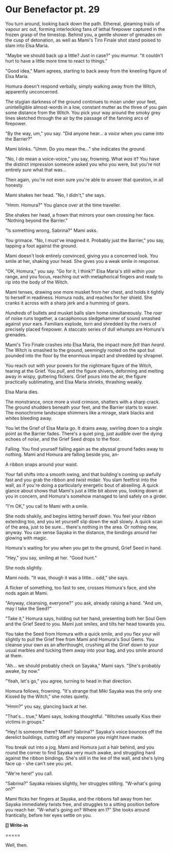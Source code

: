 # Our Benefactor pt. 29

You turn around, looking back down the path. Ethereal, gleaming trails of vapour arc out, forming interlocking fans of lethal firepower captured in the frozen grasp of the timestop. Behind you, a gentle shower of grenades on the cusp of detonation, as well as Mami's Tiro Finale shot stand poised to slam into Elsa Maria.

"Maybe we should back up a little? Just in case?" you murmur. "It couldn't hurt to have a little more time to react to things."

"Good idea," Mami agrees, starting to back away from the kneeling figure of Elsa Maria.

Homura doesn't respond verbally, simply walking away from the Witch, apparently unconcerned.

The stygian darkness of the ground continues to moan under your feet, unintelligible almost-words in a low, constant mutter as the three of you gain some distance from the Witch. You pick your way around the smoky grey lines sketched through the air by the passage of the fanning arcs of firepower.

"By the way, um," you say. "Did anyone hear... a *voice* when you came into the Barrier?"

Mami blinks. "Umm. Do you mean the..." she indicates the ground.

"No, I *do* mean a voice-voice," you say, frowning. What *was* it? You have the distinct impression someone asked you who you were, but you're not entirely *sure* what that was...

Then again, you're not even sure you're able to answer that question, in all honesty.

Mami shakes her head. "No, I didn't," she says.

"Hmm. Homura?" You glance over at the time traveller.

She shakes her head, a frown that mirrors your own crossing her face. "Nothing beyond the Barrier."

"Is something wrong, Sabrina?" Mami asks.

You grimace. "No, I must've imagined it. Probably just the Barrier," you say, tapping a foot against the ground.

Mami doesn't look entirely convinced, giving you a concerned look. You smile at her, shaking your head. She gives you a weak smile in response.

"OK, Homura," you say. "Go for it, I think?" Elsa Maria's still within your range, and you focus, reaching out with metaphorical fingers and ready to rip into the body of the Witch.

Mami tenses, drawing one more musket from her chest, and holds it tightly to herself in readiness. Homura nods, and reaches for her shield. She cranks it across with a sharp jerk and a humming of gears.

*Hundreds* of bullets and musket balls slam home simultaneously. The *roar* of noise runs together, a cacaphonous sledgehammer of sound smashed against your ears. Familiars explode, torn and shredded by the rivers of precisely placed firepower. A staccato series of dull *whumps* are Homura's grenades.

Mami's Tiro Finale crashes into Elsa Maria, the impact more *felt* than *heard*. The Witch is smashed to the ground, seemingly rooted on the spot but pounded into the floor by the enormous impact and shredded by shrapnel.

You reach out with your powers for the nightmare figure of the Witch, tearing at the Grief. You *pull*, and the figure shivers, deforming and melting away in wispy, guttering flickers. Grief pours into the air, the figure practically sublimating, and Elsa Maria *shrieks*, thrashing weakly.

Elsa Maria dies.

The monstrance, once more a vivid crimson, shatters with a sharp crack. The ground shudders beneath your feet, and the Barrier starts to waver. The monochrome landscape shimmers like a mirage, stark blacks and whites bleeding away.

You let the Grief of Elsa Maria go. It drains away, swirling down to a single point as the Barrier fades. There's a quiet ping, just audible over the dying echoes of *noise*, and the Grief Seed drops to the floor.

Falling. You find yourself falling again as the abyssal ground fades away to nothing. Mami and Homura are falling beside you, an-

A ribbon snaps around your waist.

Your fall shifts into a smooth swing, and that building's coming up awfully fast and you grab the ribbon and *twist* midair. You slam feetfirst into the wall, as if you're doing a particularly energetic bout of abseiling. A quick glance about shows that Mami's just a little bit above you, looking down at you in concern, and Homura's somehow managed to land safely on a girder.

"I'm OK," you call to Mami with a smile.

She nods shakily, and begins letting herself down. You feel your ribbon extending too, and you let yourself slip down the wall slowly. A quick scan of the area, just to be sure... there's nothing in the area. Or nothing new, anyway. You can sense Sayaka in the distance, the bindings around her glowing with magic.

Homura's waiting for you when you get to the ground, Grief Seed in hand.

"Hey," you say, smiling at her. "Good hunt."

She nods slightly.

Mami nods. "It was, though it was a little... odd," she says.

A flicker of something, too fast to see, crosses Homura's face, and she nods again at Mami.

"Anyway, cleansing, everyone?" you ask, already raising a hand. "And um, may I take the Seed?"

"Take it," Homura says, holding out her hand, presenting both her Soul Gem and the Grief Seed to you. Mami just smiles, and tilts her head towards you.

You take the Seed from Homura with a quick smile, and you flex your will slightly to pull the Grief free from Mami and Homura's Soul Gems. You cleanse your own as an afterthought, crushing all the Grief down to your usual marbles and tucking them away into your bag, and you smile around at them.

"Ah... we should probably check on Sayaka," Mami says. "She's probably awake, by now."

"Yeah, let's go," you agree, turning to head in that direction.

Homura follows, frowning. "It's strange that Miki Sayaka was the only one Kissed by the Witch," she notes quietly.

"Hmm?" you say, glancing back at her.

"That's... true," Mami says, looking thoughtful. "Witches usually Kiss their victims in groups."

"Hey! Is someone there? Mami? Sabrina?" Sayaka's voice bounces off the derelict buildings, cutting off any response you might have made.

You break out into a jog, Mami and Homura just a hair behind, and you round the corner to find Sayaka very much awake, and struggling hard against the ribbon bindings. She's still in the lee of the wall, and she's lying face up - she can't see you yet.

"We're here!" you call.

"Sabrina?" Sayaka relaxes slightly, her struggles stilling. "W-what's going on?"

Mami flicks her fingers at Sayaka, and the ribbons fall away from her. Sayaka immediately twists free, and struggles to a sitting position before you reach her. "W-what's going on? Where am I?" She looks around frantically, before her eyes settle on you.

**\[] Write-in**

\=====​

Well, then.
